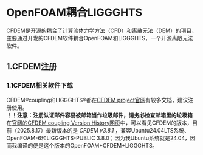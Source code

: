 # OpenFOAM耦合LIGGGHTS
CFDEM是开源的耦合了计算流体力学方法（CFD）和离散元法（DEM）的项目，主要通过开发的CFDEM软件耦合OpenFOAM和LIGGGHTS，一个开源离散元法软件。

## 1.CFDEM注册
### 1.1CFDEM相关软件下载
CFDEM®coupling和LIGGGHTS®都在[CFDEM project官网](https://www.cfdem.com/)有较多文档，建议注册使用。  
**！！注意：注册认证邮件容易被邮箱当作垃圾邮件，请务必检查邮箱里的垃圾箱**  
在[官网的CFDEM coupling Version History网页](https://www.cfdem.com/node/414)中，可以看见CFDEM的版本，目前（2025.8.17）最新版本的是 _CFDEM v3.8.1_ ，兼容Ubuntu24.04LTS系统、OpenFOAM-6和LIGGGHTS-PUBLIC 3.8.0；因为我Ubuntu系统就是24.04，因而我编译的便是这个版本的OpenFOAM+CFDEM+LIGGGHTS。  
